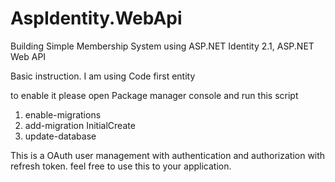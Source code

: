 # AspIdentity.WebApi
Building Simple Membership System using ASP.NET Identity 2.1, ASP.NET Web API

Basic instruction.
I am using Code first entity

to enable it please open Package manager console and run this script

	
1. enable-migrations
2. add-migration InitialCreate
3. update-database

This is a OAuth user management with authentication and
authorization with refresh token. feel free to use this to your application.
